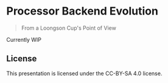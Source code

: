 # Processor Backend Evolution

> From a Loongson Cup's Point of View

Currently WIP

## License

This presentation is licensed under the CC-BY-SA 4.0 license.

